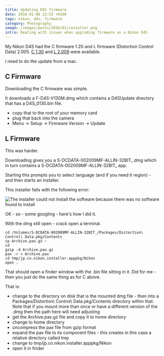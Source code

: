 ```yaml
---
title: Updating D4S firmware
date: 2016-01-06 21:53 +0100
tags: nikon, d4s, firmware
category: Photography
image: /images/posts/2016/01/installer.png
intro: Dealing with issues when upgrading firmware on a Nikon D4S
---
```


My Nikon D4S had the C firmware 1.20 and L firmware (Distortion Control Data) 2.005. [C 1.30](http://downloadcenter.nikonimglib.com/en/download/fw/172.html) and [L 2.009](http://downloadcenter.nikonimglib.com/en/download/fw/140.html) were available.

I need to do the update from a mac.

## C Firmware

Downloading the C firmware was simple.

It downloads a F-D4S-V130M.dmg which contains a D4SUpdate directory that has a D4S_0130.bin file.

- copy that to the root of your memory card
- plug that back into the camera
- Menu -> Setup -> Firmware Version -> Update

## L Firmware

This was harder.

Downloading gives you a S-DCDATA-002009MF-ALLIN-32BIT\_.dmg which in turn contains a S-DCDATA-002009MF-ALLIN-32BIT\_ app.

Starting this prompts you to select language (and if you need it region) - and then starts an installer.

This installer fails with the following error:

![The installer could not install the software because there was no software found to install](/images/posts/2016/01/installer.png)

OK - so - some googling - here's how I did it.

With the dmg still open - crack open a terminal.

```shell
cd /Volumes/S-DCDATA-002009MF-ALLIN-32BIT_/Packages/Distortion\ Control\ Data.pkg/Contents
cp Archive.pax.gz ~
cd
gzip -d Archive.pax.gz
pax -r < Archive.pax
cd tmp/jp.co.nikon.installer.apppkg/Nikon
open .
```

That should open a finder window with the .bin file sitting in it. Did for me - then you just do the same thing as for C above.

That is:

- change to the directory on disk that is the mounted dmg file - then into a Packages/Distortion\ Control\ Data.pkg/Contents directory within that. Note that if you mount more than once or have a different version of the .dmg then the path here will need adjusting
- get the Archive.pax.gz file and copy it to home directory
- change to home directory
- uncompress the pax file from gzip format
- expand the pax file to its component files - this creates in this case a relative directory called tmp
- change to tmp/jp.co.nikon.installer.apppkg/Nikon
- open it in finder
